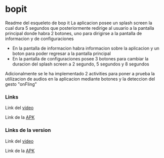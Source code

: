 # bopit
Readme del esqueleto de bop it
La aplicacion posee un splash screen la cual dura 5 segundos que posteriormente redirige al usuario a la pantalla principal donde habra 2 botones, uno para dirigirse a la pantalla de informacion y de configuraciones
- En la pantalla de informacion habra informacion sobre la aplicacion y un boton para poder regresar a la pantalla principal
- En la pantalla de configuraciones posee 3 botones para cambiar la duracion del splash screen a 2 segundo, 5 segundos y 8 segundos

Adicionalmente se le ha implementado 2 activities para poner a prueba la utilizacion de audios en la aplicacion mediante botones y la deteccion del gesto "onFling"

### Links
Link del [video](https://youtu.be/VXJTYU7zizc)

Link de la [APK](https://drive.google.com/file/d/1t-mTbZ1peVZ9zNZvus-0ozrupJoWWWz1/view?usp=sharing)

### Links de la version
Link del [video]()

Link de la [APK]()
